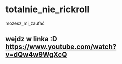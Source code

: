 # totalnie_nie_rickroll
mozesz_mi_zaufać

## wejdz w linka :D https://www.youtube.com/watch?v=dQw4w9WgXcQ

